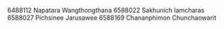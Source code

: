 6488112 Napatara Wangthongthana
6588022 Sakhunich Iamcharas
6588027 Pichsinee Jarusawee
6588169 Chananphimon Chunchaowarit